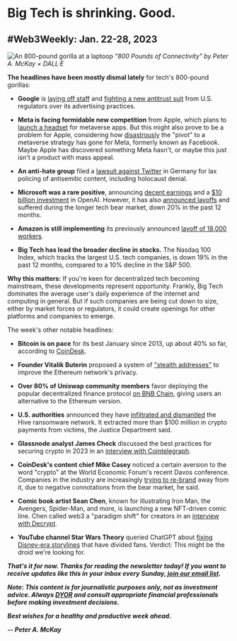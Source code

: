 # Big Tech is shrinking. Good.
## #Web3Weekly: Jan. 22-28, 2023

![An 800-pound gorilla at a laptoop](https://w3w.news/img/illos/800lb-final.jpg)
*"800 Pounds of Connectivity" by Peter A. McKay × DALL·E*

**The headlines have been mostly dismal lately** for tech's 800-pound gorillas:

- **Google** is [laying off staff](https://www.cnbc.com/2023/01/21/google-employees-scramble-for-answers-after-layoffs-hit-long-tenured.html) and [fighting a new antitrust suit](https://www.cnet.com/tech/feds-vs-google-what-dojs-antitrust-lawsuit-means-for-online-ads/) from U.S. regulators over its advertising practices.

- **Meta is facing formidable new competition** from Apple, which plans to [launch a headset](https://www.msn.com/en-us/news/technology/apples-arvr-headset-what-to-expect-in-2023/ar-BB14pstE) for metaverse apps. But this might also prove to be a problem for Apple, considering how [disastrously](https://www.fool.com/investing/2023/01/10/what-name-meta-platforms-stock-down-since-change/) the "pivot" to a metaverse strategy has gone for Meta, formerly known as Facebook. Maybe Apple has discovered something Meta hasn't, or maybe this just isn't a product with mass appeal.

- **An anti-hate group** filed a [lawsuit against Twitter](https://techcrunch.com/2023/01/25/elon-musk-twitter-antisemitic-hate-speech-lawsuit-germany) in Germany for lax policing of antisemitic content, including holocaust denial.

- **Microsoft was a rare positive**, announcing [decent earnings](https://www.msn.com/en-us/money/companies/microsoft-earnings-beat-expectations-cloud-growth-continues-to-slow/ar-AA16Hsp0) and a [$10 billion investment](https://www.nytimes.com/2023/01/23/business/microsoft-chatgpt-artificial-intelligence.html) in OpenAI. However, it has also [announced layoffs](https://www.forbes.com/sites/qai/2023/01/23/what-microsofts-recent-layoffs-mean-for-the-company-and-investors/) and suffered during the longer tech bear market, down 20% in the past 12 months.

- **Amazon is still implementing** its previously announced [layoff of 18,000 workers](https://www.marketwatch.com/story/amazon-to-lay-off-more-than-17-000-workers-more-that-originally-expected-11672875239?mod=hp_minor_pos27).

- **Big Tech has lead the broader decline in stocks.** The Nasdaq 100 Index, which tracks the largest U.S. tech companies, is down 19% in the past 12 months, compared to a 10% decline in the S&P 500.  

**Why this matters:** If you're keen for decentralized tech becoming mainstream, these developments represent opportunity. Frankly, Big Tech dominates the average user's daily experience of the internet and computing in general. But if such companies are being cut down to size, either by market forces or regulators, it could create openings for other platforms and companies to emerge.

The week's other notable headlines:

- **Bitcoin is on pace** for its best January since 2013, up about 40% so far, according to [CoinDesk](https://www.coindesk.com/markets/2023/01/27/bitcoins-best-start-since-2020-led-by-bullish-us-trading-hours/).

- **Founder Vitalik Buterin** proposed a system of ["stealth addresses"](https://vitalik.ca/general/2023/01/20/stealth.html) to improve the Ethereum network's privacy.

- **Over 80% of Uniswap community members** favor deploying the popular decentralized finance protocol [on BNB Chain](https://cointelegraph.com/news/uniswap-holders-ditch-ethereum-for-bnb-pos-chain-to-deploy-v3-protocol), giving users an alternative to the Ethereum version.

- **U.S. authorities** announced they have [infiltrated and dismantled](https://decrypt.co/120105/doj-fbi-hive-network-ransomware-infiltration) the Hive ransomware network. It extracted more than $100 million in crypto payments from victims, the Justice Department said.

- **Glassnode analyst James Check** discussed the best practices for securing crypto in 2023 in an [interview with Cointelegraph](https://www.youtube.com/watch?v=F0qH0zWLh4o).

- **CoinDesk's content chief Mike Casey** noticed a certain aversion to the word "crypto" at the World Economic Forum's recent Davos conference. Companies in the industry are increasingly [trying to re-brand](https://www.coindesk.com/layer2/2023/01/20/bad-vibes-from-the-word-crypto-have-some-calling-for-a-rebrand/) away from it, due to negative connotations from the bear market, he said.

- **Comic book artist Sean Chen**, known for illustrating Iron Man, the Avengers, Spider-Man, and more, is launching a new NFT-driven comic line. Chen called web3 a "paradigm shift" for creators in an [interview with Decrypt](https://decrypt.co/119971/marvel-iron-man-artist-sean-chen-web3-paradigm-shift-comic-creators).

- **YouTube channel Star Wars Theory** queried ChatGPT about [fixing Disney-era storylines](https://youtu.be/bU3k9MiLIvc) that have divided fans. Verdict: This might be the droid we're looking for.

_**That's it for now. Thanks for reading the newsletter today! If you want to receive updates like this in your inbox every Sunday, [join our email list](https://w3w.news).**_

_**Note: This content is for journalistic purposes only, not as investment advice. Always [DYOR](https://www.urbandictionary.com/define.php?term=DYOR) and consult appropriate financial professionals before making investment decisions.**_

_**Best wishes for a healthy and productive week ahead.**_  

_**-- Peter A. McKay**_  
